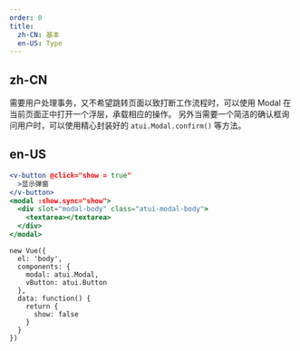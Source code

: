 ```yaml
---
order: 0
title:
  zh-CN: 基本
  en-US: Type
---
```


## zh-CN
需要用户处理事务，又不希望跳转页面以致打断工作流程时，可以使用 Modal 在当前页面正中打开一个浮层，承载相应的操作。
另外当需要一个简洁的确认框询问用户时，可以使用精心封装好的 `atui.Modal.confirm()` 等方法。


## en-US


````jsx
<v-button @click="show = true"
  >显示弹窗
</v-button>
<modal :show.sync="show">
  <div slot="modal-body" class="atui-modal-body">
    <textarea></textarea>
  </div>
</modal>

````

````vue-script
new Vue({
  el: 'body',
  components: {
    modal: atui.Modal,
    vButton: atui.Button
  },
  data: function() {
    return {
      show: false
    }
  }
})
````

